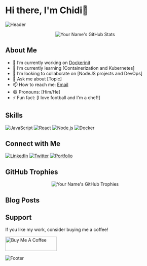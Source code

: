 # Hi there, I'm  Chidi👋

![Header](https://avatars.githubusercontent.com/u/88337364?v=4&size=64)

<p align="center">
  <img src="https://github-readme-stats.vercel.app/api?username=Emmanuelmelvin&show_icons=true&theme=radical" alt="Your Name's GitHub Stats">
</p>

## About Me

- 🔭 I’m currently working on [Dockerinit](https://github.com/Emmanuelmelvin/Dockerinit1.0)
- 🌱 I’m currently learning [Containerization and Kubernetes]
- 👯 I’m looking to collaborate on [NodeJS projects and DevOps]
- 💬 Ask me about [Topic]
- 📫 How to reach me: [Email](mailto:emmachid@outlook.com)
- 😄 Pronouns: [Him/He]
- ⚡ Fun fact: [I love football and I'm a chef!]

## Skills

![JavaScript](https://img.shields.io/badge/JavaScript-F7DF1E?style=for-the-badge&logo=javascript&logoColor=black)
![React](https://img.shields.io/badge/React-20232A?style=for-the-badge&logo=react&logoColor=61DAFB)
![Node.js](https://img.shields.io/badge/Node.js-339933?style=for-the-badge&logo=node-dot-js&logoColor=white)
![Docker](https://img.shields.io/badge/Docker-2496ED?style=for-the-badge&logo=docker&logoColor=white)


## Connect with Me

[![LinkedIn](https://img.shields.io/badge/LinkedIn-0A66C2?style=for-the-badge&logo=linkedin&logoColor=white)](https://https://www.linkedin.com/in/emmanuelchidi2005/)
[![Twitter](https://img.shields.io/badge/Twitter-1DA1F2?style=for-the-badge&logo=twitter&logoColor=white)](https://x.com/Emmanue81154986)
[![Portfolio](https://img.shields.io/badge/Portfolio-000000?style=for-the-badge&logo=github-pages&logoColor=white)](https://your-portfolio.com)

## GitHub Trophies

<p align="center">
  <img src="https://github-profile-trophy.vercel.app/?username=Emmanuelmelvin&theme=algolia" alt="Your Name's GitHub Trophies">
</p>

## Blog Posts

<!-- BLOG-POST-LIST:START -->
<!-- BLOG-POST-LIST:END -->

## Support

If you like my work, consider buying me a coffee!

<a href="https://www.buymeacoffee.com/your-profile" target="_blank">
    <img src="https://cdn.buymeacoffee.com/buttons/v2/default-yellow.png" alt="Buy Me A Coffee" style="height: 45px; width: 162px;">
</a>

![Footer](https://your-image-url.com)
<!---
Emmanuelmelvin/Emmanuelmelvin is a ✨ special ✨ repository because its `README.md` (this file) appears on your GitHub profile.
You can click the Preview link to take a look at your changes.
--->

